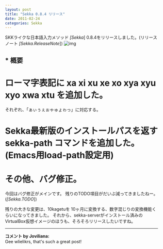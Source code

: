 ```yaml
---
layout: post
title: "Sekka 0.8.4 リリース"
date: 2011-02-24
categories: Sekka
---
```

SKKライクな日本語入力メソッド *[Sekka*] 0.8.4をリリースしました。(リリースノート *[Sekka.ReleaseNote*])
 ![img](http://mrg.bz/NbpKsE)

## * 概要
# ローマ字表記に xa xi xu xe xo xya xyu xyo xwa xtu を追加した。
  それぞれ、「ぁぃぅぇぉゃゅょゎっ」に対応する。
# Sekka最新版のインストールパスを返す sekka-path コマンドを追加した。(Emacs用load-path設定用)
# その他、バグ修正。

今回はバグ修正がメインです。
残りのTODO項目がだいぶ減ってきましたねー。(*[Sekka.TODO*])

残りの大きな変更は、10kagetuを 10ヶ月に変換する、数字混じりの変換機能くらいになってきました。
それから、sekka-serverがインストール済みのVirtualBox仮想イメージのほうも、そろそろリリースしたいですね。



---

**コメント by Joviliana:**  
Gee wlielikrs, that's such a great post!